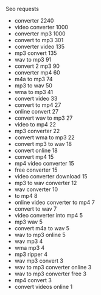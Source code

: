 Seo requests

- converter             2240
- video converter       1000
- converter mp3         1000
- convert to mp3        301
- converter video       135
- mp3 convert           135
- wav to mp3            91
- convert 2 mp3         90
- converter mp4         60
- m4a to mp3            74
- mp3 to wav            50
- wma to mp3            41
- convert video         33
- convert to mp4        27
- online convert        27
- convert wav to mp3    27
- video to mp4          22
- mp3 converter         22
- convert wma to mp3    22
- convert mp3 to wav    18
- convert online        18
- convert mp4           15
- mp4 video converter   15
- free converter                    15
- video converter download          15
- mp3 to wav converter              12
- wav converter                     10
- to mp4                            8
- online video converter to mp4     7
- convert to wav                    7
- video converter into mp4          5
- mp3 wav                           5
- convert m4a to wav                5
- wav to mp3 online                 5
- wav mp3                           4
- wma mp3                           4
- mp3 ripper                        4
- wav mp3 convert                   3
- wav to mp3 converter online       3
- wav to mp3 converter free         3
- mp4 convert                       3
- convert videos online             1
